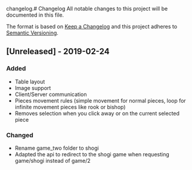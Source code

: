 changelog.# Changelog
All notable changes to this project will be documented in this file.

The format is based on [Keep a Changelog](https://keepachangelog.com/) and this project adheres to [Semantic Versioning](https://semver.org/).

## [Unreleased] - 2019-02-24

### Added
- Table layout
- Image support
- Client/Server communication
- Pieces movement rules (simple movement for normal pieces, loop for infinite movement pieces like rook or bishop)
- Removes selection when you click away or on the current selected piece

### Changed 
- Rename game_two folder to shogi
- Adapted the api to redirect to the shogi game when requesting game/shogi instead of game/2